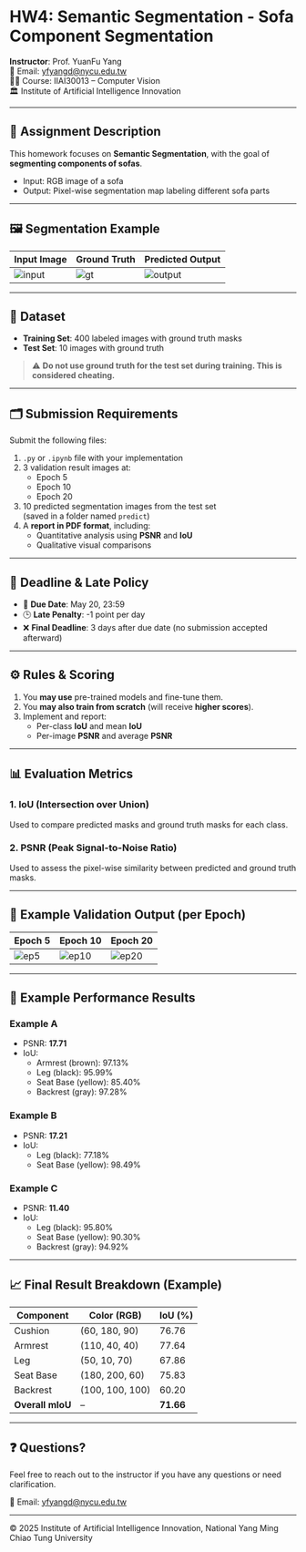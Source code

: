 # HW4: Semantic Segmentation - Sofa Component Segmentation

**Instructor**: Prof. YuanFu Yang  
📧 Email: yfyangd@nycu.edu.tw  
🧑‍🏫 Course: IIAI30013 – Computer Vision  
🏛️ Institute of Artificial Intelligence Innovation

---

## 📘 Assignment Description

This homework focuses on **Semantic Segmentation**, with the goal of **segmenting components of sofas**.

- Input: RGB image of a sofa  
- Output: Pixel-wise segmentation map labeling different sofa parts

---

## 🖼️ Segmentation Example

| Input Image | Ground Truth | Predicted Output |
|-------------|---------------|------------------|
| ![input](images/input.png) | ![gt](images/gt.png) | ![output](images/output.png) |

---

## 📁 Dataset

- **Training Set**: 400 labeled images with ground truth masks
- **Test Set**: 10 images with ground truth

> ⚠️ **Do not use ground truth for the test set during training. This is considered cheating.**

---

## 🗂️ Submission Requirements

Submit the following files:

1. `.py` or `.ipynb` file with your implementation
2. 3 validation result images at:
   - Epoch 5
   - Epoch 10
   - Epoch 20
3. 10 predicted segmentation images from the test set  
   (saved in a folder named `predict`)
4. A **report in PDF format**, including:
   - Quantitative analysis using **PSNR** and **IoU**
   - Qualitative visual comparisons

---

## 📆 Deadline & Late Policy

- 📅 **Due Date**: May 20, 23:59
- 🕒 **Late Penalty**: -1 point per day
- ❌ **Final Deadline**: 3 days after due date (no submission accepted afterward)

---

## ⚙️ Rules & Scoring

1. You **may use** pre-trained models and fine-tune them.
2. You **may also train from scratch** (will receive **higher scores**).
3. Implement and report:
   - Per-class **IoU** and mean **IoU**
   - Per-image **PSNR** and average **PSNR**

---

## 📊 Evaluation Metrics

### 1. IoU (Intersection over Union)

Used to compare predicted masks and ground truth masks for each class.

### 2. PSNR (Peak Signal-to-Noise Ratio)

Used to assess the pixel-wise similarity between predicted and ground truth masks.

---

## 🧪 Example Validation Output (per Epoch)

| Epoch 5 | Epoch 10 | Epoch 20 |
|---------|----------|----------|
| ![ep5](images/epoch5.png) | ![ep10](images/epoch10.png) | ![ep20](images/epoch20.png) |

---

## 🎯 Example Performance Results

### Example A
- PSNR: **17.71**
- IoU:
  - Armrest (brown): 97.13%
  - Leg (black): 95.99%
  - Seat Base (yellow): 85.40%
  - Backrest (gray): 97.28%

### Example B
- PSNR: **17.21**
- IoU:
  - Leg (black): 77.18%
  - Seat Base (yellow): 98.49%

### Example C
- PSNR: **11.40**
- IoU:
  - Leg (black): 95.80%
  - Seat Base (yellow): 90.30%
  - Backrest (gray): 94.92%

---

## 📈 Final Result Breakdown (Example)

| Component        | Color (RGB)       | IoU (%) |
|------------------|------------------|---------|
| Cushion          | (60, 180, 90)     | 76.76   |
| Armrest          | (110, 40, 40)     | 77.64   |
| Leg              | (50, 10, 70)      | 67.86   |
| Seat Base        | (180, 200, 60)    | 75.83   |
| Backrest         | (100, 100, 100)   | 60.20   |
| **Overall mIoU** | –                | **71.66** |

---

## ❓ Questions?

Feel free to reach out to the instructor if you have any questions or need clarification.

📧 Email: yfyangd@nycu.edu.tw

---

© 2025 Institute of Artificial Intelligence Innovation, National Yang Ming Chiao Tung University

